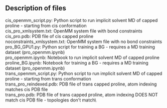 ## Description of files

cis_openmm_script.py: Python script to run implicit solvent MD of capped proline - starting from cis conformation\
cis_pro_xmlsystem.txt: OpenMM system file with bond constraints\
cis_pro.pdb: PDB file of cis capped proline\
noconstraints_xmlsystem.txt: OpenMM system file with no bond constraints\
pro_BG_GPU1.py: Python script for training a BG - requires a MD training dataset (pro_openmm.ipynb)\
pro_openmm.ipynb: Notebook to run implicit solvent MD of capped proline\
proline_BG.ipynb: Notebook for training a BG - requires a MD training dataset (pro_openmm.ipynb)\
trans_openmm_script.py: Python script to run implicit solvent MD of capped proline - starting from trans conformation\
trans_pro_reindexed.pdb: PDB file of trans capped proline, atom indexing matches cis PDB file\
trans_pro.pdb: PDB file of trans capped proline, atom indexing DOES NOT match cis PDB file - topologies don't match\
